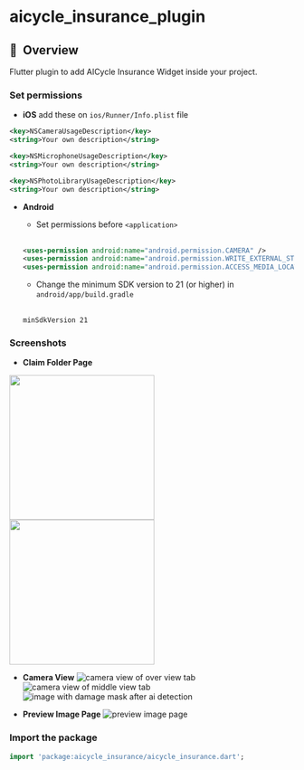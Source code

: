 # aicycle_insurance_plugin

## 🚀&nbsp; Overview

Flutter plugin to add AICycle Insurance Widget inside your project.

### Set permissions
   - **iOS** add these on ```ios/Runner/Info.plist``` file

```xml
<key>NSCameraUsageDescription</key>
<string>Your own description</string>

<key>NSMicrophoneUsageDescription</key>
<string>Your own description</string>

<key>NSPhotoLibraryUsageDescription</key>
<string>Your own description</string>
```

  - **Android**
    - Set permissions before ```<application>```
    <br />

    ```xml
    <uses-permission android:name="android.permission.CAMERA" />
    <uses-permission android:name="android.permission.WRITE_EXTERNAL_STORAGE" />
    <uses-permission android:name="android.permission.ACCESS_MEDIA_LOCATION" />
    ```

    - Change the minimum SDK version to 21 (or higher) in ```android/app/build.gradle```
    <br />

    ```
    minSdkVersion 21
    ```
### Screenshots
- **Claim Folder Page**
<!-- ![empty claim folder](screenshots/1658461061996.JPEG)
![claim folder](screenshots/1658461245554.JPEG) -->
<img src="screenshots/1658461061996.JPEG" width="256"/><img src="screenshots/1658461245554.JPEG" width="256"/>

- **Camera View**
![camera view of over view tab](screenshots/1658461062123.JPEG)
![camera view of middle view tab](screenshots/1658461062097.JPEG)
![image with damage mask after ai detection](screenshots/1658461062060.JPEG)

- **Preview Image Page**
![preview image page](screenshots/1658461062155.JPEG)
### Import the package
```dart
import 'package:aicycle_insurance/aicycle_insurance.dart';
```
